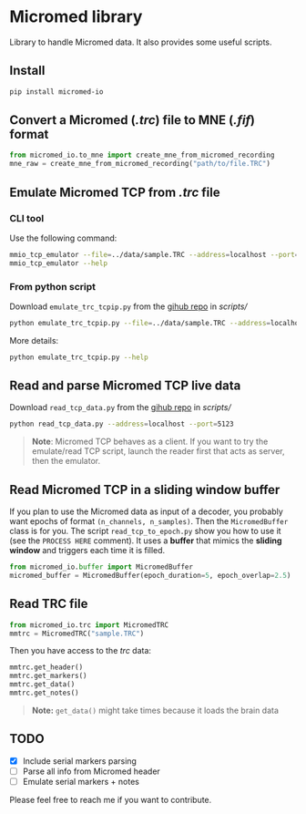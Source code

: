 # Micromed library

Library to handle Micromed data. It also provides some useful scripts.

## Install

``` bash
pip install micromed-io
```

## Convert a Micromed (*.trc*) file to MNE (*.fif*) format

``` python
from micromed_io.to_mne import create_mne_from_micromed_recording
mne_raw = create_mne_from_micromed_recording("path/to/file.TRC")
```

## Emulate Micromed TCP from *.trc* file

### CLI tool

Use the following command:

``` bash
mmio_tcp_emulator --file=../data/sample.TRC --address=localhost --port=5123
mmio_tcp_emulator --help
```

### From python script

Download `emulate_trc_tcpip.py` from the [gihub repo](https://github.com/etiennedemontalivet/micromed-io) in *scripts/*

``` bash
python emulate_trc_tcpip.py --file=../data/sample.TRC --address=localhost --port=5123
```

More details:
``` bash
python emulate_trc_tcpip.py --help
```

## Read and parse Micromed TCP live data

Download `read_tcp_data.py` from the [gihub repo](https://github.com/etiennedemontalivet/micromed-io) in *scripts/*
``` bash
python read_tcp_data.py --address=localhost --port=5123
```

> **Note**: Micromed TCP behaves as a client. If you want to try the emulate/read TCP script, launch the reader first that acts as server, then the emulator. 

## Read Micromed TCP in a sliding window buffer

If you plan to use the Micromed data as input of a decoder, you probably want epochs of format `(n_channels, n_samples)`. Then the ``MicromedBuffer`` class is for you. The script ``read_tcp_to_epoch.py`` show you how to use it (see the ``PROCESS HERE`` comment). It uses a **buffer** that mimics the **sliding window** and triggers each time it is filled.

``` python
from micromed_io.buffer import MicromedBuffer
micromed_buffer = MicromedBuffer(epoch_duration=5, epoch_overlap=2.5)

```

## Read TRC file

``` python
from micromed_io.trc import MicromedTRC
mmtrc = MicromedTRC("sample.TRC")
```
Then you have access to the *trc* data:
``` python
mmtrc.get_header()
mmtrc.get_markers()
mmtrc.get_data()
mmtrc.get_notes()
```
> **Note:** ``get_data()`` might take times because it loads the brain data

## TODO

- [x] Include serial markers parsing
- [ ] Parse all info from Micromed header
- [ ] Emulate serial markers + notes

Please feel free to reach me if you want to contribute.

